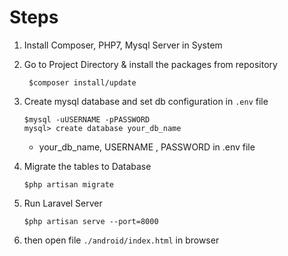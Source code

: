 # Steps

1. Install Composer, PHP7, Mysql Server in System

2. Go to Project Directory & install the packages from repository
   ```
    $composer install/update
    ```

3. Create mysql database and set db configuration in `.env` file
    ```
    $mysql -uUSERNAME -pPASSWORD
    mysql> create database your_db_name
    ```
    - your_db_name, USERNAME , PASSWORD in .env file

4. Migrate the tables to Database
    ```
    $php artisan migrate
    ```

5. Run Laravel Server
    ```
    $php artisan serve --port=8000
    ```
    
6. then open file `./android/index.html` in browser